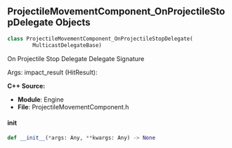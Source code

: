 ## ProjectileMovementComponent_OnProjectileStopDelegate Objects

```python
class ProjectileMovementComponent_OnProjectileStopDelegate(
        MulticastDelegateBase)
```

On Projectile Stop Delegate  Delegate Signature

Args:
    impact_result (HitResult):

**C++ Source:**

- **Module**: Engine
- **File**: ProjectileMovementComponent.h

<a id="unreal.ProjectileMovementComponent_OnProjectileStopDelegate.__init__"></a>

#### __init__

```python
def __init__(*args: Any, **kwargs: Any) -> None
```

<a id="unreal.TypedElementSelectionSet_OnChangeDynamic"></a>
